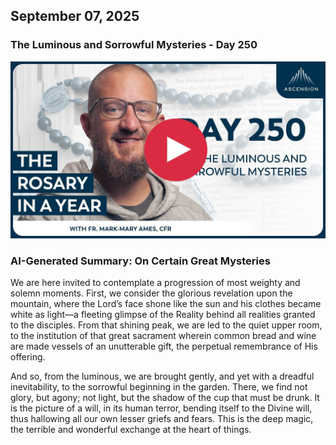## September 07, 2025

### The Luminous and Sorrowful Mysteries - Day 250

[![The Luminous and Sorrowful Mysteries](/September/jpgs/Day250.jpg)](https://youtu.be/7Isg4PYEBMM "The Luminous and Sorrowful Mysteries")

### AI-Generated Summary: On Certain Great Mysteries

We are here invited to contemplate a progression of most weighty and solemn moments. First, we consider the glorious revelation upon the mountain, where the Lord’s face shone like the sun and his clothes became white as light—a fleeting glimpse of the Reality behind all realities granted to the disciples. From that shining peak, we are led to the quiet upper room, to the institution of that great sacrament wherein common bread and wine are made vessels of an unutterable gift, the perpetual remembrance of His offering.

And so, from the luminous, we are brought gently, and yet with a dreadful inevitability, to the sorrowful beginning in the garden. There, we find not glory, but agony; not light, but the shadow of the cup that must be drunk. It is the picture of a will, in its human terror, bending itself to the Divine will, thus hallowing all our own lesser griefs and fears. This is the deep magic, the terrible and wonderful exchange at the heart of things.
